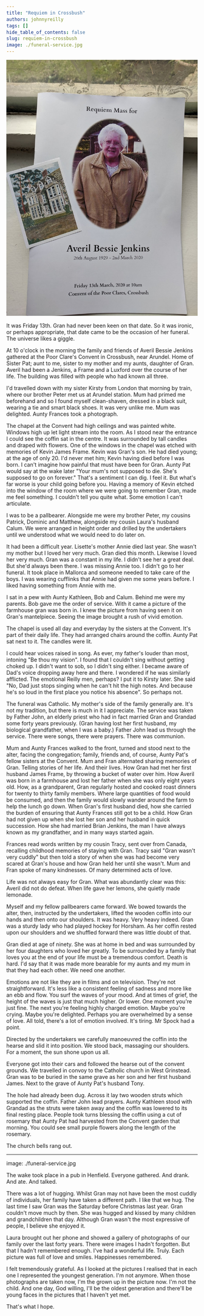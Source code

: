 ```yaml
---
title: "Requiem in Crossbush"
authors: johnnyreilly
tags: []
hide_table_of_contents: false
slug: requiem-in-crossbush
image: ./funeral-service.jpg
---
```

![](funeral-service.jpg)

It was Friday 13th. Gran had never been keen on that date. So it was ironic, or perhaps appropriate, that date came to be the occasion of her funeral. The universe likes a giggle.

At 10 o'clock in the morning the family and friends of Averil Bessie Jenkins gathered at the Poor Clare's Convent in Crossbush, near Arundel. Home of Sister Pat; aunt to me, sister to my mother and my aunts, daughter of Gran. Averil had been a Jenkins, a Frame and a Luxford over the course of her life. The building was filled with people who had known all three.

I'd travelled down with my sister Kirsty from London that morning by train, where our brother Peter met us at Arundel station. Mum had primed me beforehand and so I found myself clean-shaven, dressed in a black suit, wearing a tie and smart black shoes. It was very unlike me. Mum was delighted. Aunty Frances took a photograph.

The chapel at the Convent had high ceilings and was painted white. Windows high up let light stream into the room. As I stood near the entrance I could see the coffin sat in the centre. It was surrounded by tall candles and draped with flowers. One of the windows in the chapel was etched with memories of Kevin James Frame. Kevin was Gran's son. He had died young; at the age of only 20. I'd never met him; Kevin having died before I was born. I can't imagine how painful that must have been for Gran. Aunty Pat would say at the wake later "Your mum's not supposed to die. She's supposed to go on forever." That's a sentiment I can dig. I feel it. But what's far worse is your child going before you. Having a memory of Kevin etched into the window of the room where we were going to remember Gran, made me feel something. I couldn't tell you quite what. Some emotion I can't articulate.

I was to be a pallbearer. Alongside me were my brother Peter, my cousins Patrick, Dominic and Matthew, alongside my cousin Laura's husband Calum. We were arranged in height order and drilled by the undertakers until we understood what we would need to do later on.

It had been a difficult year. Lisette's mother Annie died last year. She wasn't my mother but I loved her very much. Gran died this month. Likewise I loved her very much. Gran was a constant in my life. I didn't see her a great deal. But she'd always been there. I was missing Annie too. I didn't go to her funeral. It took place in Mallorca and someone needed to take care of the boys. I was wearing cufflinks that Annie had given me some years before. I liked having something from Annie with me.

I sat in a pew with Aunty Kathleen, Bob and Calum. Behind me were my parents. Bob gave me the order of service. With it came a picture of the farmhouse gran was born in. I knew the picture from having seen it on Gran's mantelpiece. Seeing the image brought a rush of vivid emotion.

The chapel is used all day and everyday by the sisters at the Convent. It's part of their daily life. They had arranged chairs around the coffin. Aunty Pat sat next to it. The candles were lit.

I could hear voices raised in song. As ever, my father's louder than most, intoning "Be thou my vision". I found that I couldn't sing without getting choked up. I didn't want to sob, so I didn't sing either. I became aware of Dad's voice dropping away here and there. I wondered if he was similarly afflicted. The emotional Reilly men, perhaps? I put it to Kirsty later. She said "No, Dad just stops singing when he can't hit the high notes. And because he's so loud in the first place you notice his absence". So perhaps not.

The funeral was Catholic. My mother's side of the family generally are. It's not my tradition, but there is much in it I appreciate. The service was taken by Father John, an elderly priest who had in fact married Gran and Grandad some forty years previously. (Gran having lost her first husband, my biological grandfather, when I was a baby.) Father John lead us through the service. There were songs, there were prayers. There was communion.

Mum and Aunty Frances walked to the front, turned and stood next to the alter, facing the congregation; family, friends and, of course, Aunty Pat's fellow sisters at the Convent. Mum and Fran alternated sharing memories of Gran. Telling stories of her life. And their lives. How Gran had met her first husband James Frame, by throwing a bucket of water over him. How Averil was born in a farmhouse and lost her father when she was only eight years old. How, as a grandparent, Gran regularly hosted and cooked roast dinners for twenty to thirty family members. Where large quantities of food would be consumed, and then the family would slowly wander around the farm to help the lunch go down. When Gran's first husband died, how she carried the burden of ensuring that Aunty Frances still got to be a child. How Gran had not given up when she lost her son and her husband in quick succession. How she had married Brian Jenkins, the man I have always known as my grandfather, and in many ways started again.

Frances read words written by my cousin Tracy, sent over from Canada, recalling childhood memories of staying with Gran. Tracy said "Gran wasn't very cuddly" but then told a story of when she was had become very scared at Gran's house and how Gran held her until she wasn't. Mum and Fran spoke of many kindnesses. Of many determined acts of love.

Life was not always easy for Gran. What was abundantly clear was this: Averil did not do defeat. When life gave her lemons, she quietly made lemonade.

Myself and my fellow pallbearers came forward. We bowed towards the alter, then, instructed by the undertakers, lifted the wooden coffin into our hands and then onto our shoulders. It was heavy. Very heavy indeed. Gran was a sturdy lady who had played hockey for Horsham. As her coffin rested upon our shoulders and we shuffled forward there was little doubt of that.

Gran died at age of ninety. She was at home in bed and was surrounded by her four daughters who loved her greatly. To be surrounded by a family that loves you at the end of your life must be a tremendous comfort. Death is hard. I'd say that it was made more bearable for my aunts and my mum in that they had each other. We need one another.

Emotions are not like they are in films and on television. They're not straightforward. It's less like a consistent feeling of sadness and more like an ebb and flow. You surf the waves of your mood. And at times of grief, the height of the waves is just that much higher. Or lower. One moment you're just fine. The next you're feeling highly charged emotion. Maybe you're crying. Maybe you're delighted. Perhaps you are overwhelmed by a sense of love. All told, there's a lot of emotion involved. It's tiring. Mr Spock had a point.

Directed by the undertakers we carefully manoeuvred the coffin into the hearse and slid it into position. We stood back, massaging our shoulders. For a moment, the sun shone upon us all.

Everyone got into their cars and followed the hearse out of the convent grounds. We travelled in convoy to the Catholic church in West Grinstead. Gran was to be buried in the same grave as her son and her first husband James. Next to the grave of Aunty Pat's husband Tony.

The hole had already been dug. Across it lay two wooden struts which supported the coffin. Father John lead prayers. Aunty Kathleen stood with Grandad as the struts were taken away and the coffin was lowered to its final resting place. People took turns blessing the coffin using a cut of rosemary that Aunty Pat had harvested from the Convent garden that morning. You could see small purple flowers along the length of the rosemary.

The church bells rang out.

---
image: ./funeral-service.jpg

The wake took place in a pub in Henfield. Everyone gathered. And drank. And ate. And talked.

There was a lot of hugging. Whilst Gran may not have been the most cuddly of individuals, her family have taken a different path. I like that we hug. The last time I saw Gran was the Saturday before Christmas last year. Gran couldn't move much by then. She was hugged and kissed by many children and grandchildren that day. Although Gran wasn't the most expressive of people, I believe she enjoyed it.

Laura brought out her phone and showed a gallery of photographs of our family over the last forty years. There were images I hadn't forgotten. But that I hadn't remembered enough. I've had a wonderful life. Truly. Each picture was full of love and smiles. Happinesses remembered.

I felt tremendously grateful. As I looked at the pictures I realised that in each one I represented the youngest generation. I'm not anymore. When those photographs are taken now, I'm the grown up in the picture now. I'm not the child. And one day, God willing, I'll be the oldest generation and there'll be young faces in the pictures that I haven't yet met.

That's what I hope.


